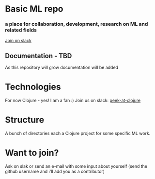 # Basic ML repo
### a place for collaboration, development, research on ML and related fields

[Join on slack](https://peek-at.slack.com/shared_invite/MTgxOTU2MDc0MzU1LTE0OTQ1MDI3MzgtZTRhYTc5YzkxZQ)

## Documentation - TBD

As this repository will grow documentation will be added

# Technologies

For now Clojure - yes! I am a fan :)
Join us on slack: [peek-at-clojure](https://peek-at.slack.com/shared_invite/MTgxOTU2MDc0MzU1LTE0OTQ1MDI3MzgtZTRhYTc5YzkxZQ)

# Structure

A bunch of directories each a Clojure project for some specific ML work.

# Want to join? 

Ask on slak or send an e-mail with some input about yourself (send the github username and i'll add you as a contributor)




